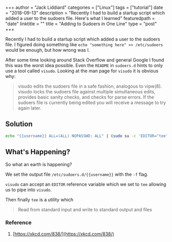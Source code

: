 +++
author = "Jack Liddiard"
categories = ["Linux"]
tags = ["tutorial"]
date = "2018-09-13"
description = "Recently I had to build a startup script which added a user to the sudoers file. Here's what I learned"
featuredpath = "date"
linktitle = ""
title = "Adding to Sudoers in One Line"
type = "post"
+++

Recently I had to build a startup script which added a user to the sudoers file. I figured doing something like `echo "something here" >> /etc/sudoers` would be enough, but how wrong was I.

After some time looking around Stack Overflow and general Google I found this was the worst idea possible. Even the `README` in `sudoers.d` hints to only use a tool called `visudo`. Looking at the man page for `visudo` it is obvious why:

> visudo edits the sudoers file in a safe fashion, analogous to vipw(8). visudo locks the sudoers file against multiple simultaneous edits, provides basic sanity checks, and checks for parse errors.  If the sudoers file is currently being edited you will receive a message to try again later.

## Solution
```bash
echo "{{username}} ALL=(ALL) NOPASSWD: ALL" | (sudo su -c 'EDITOR="tee" visudo -f /etc/sudoers.d/{{username}}')
```

## What's Happening?
So what an earth is happening?

We set the output file `/etc/sudoers.d/{{username}}` with the `-f` flag.

`visudo` can accept an `EDITOR` reference variable which we set to `tee` allowing us to pipe into `visudo`.

Then finally `tee` is a utility which

> Read from standard input and write to standard output and files

### Reference
1) [https://xkcd.com/838/](https://xkcd.com/838/)
